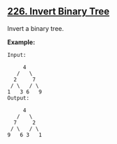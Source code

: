 ## [226. Invert Binary Tree](https://leetcode.com/problems/invert-binary-tree/)

Invert a binary tree.

**Example:**

```
Input:

     4
   /   \
  2     7
 / \   / \
1   3 6   9
Output:

     4
   /   \
  7     2
 / \   / \
9   6 3   1
```
